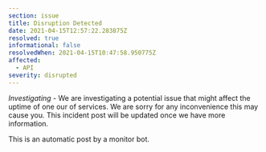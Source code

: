 ```yaml
---
section: issue
title: Disruption Detected
date: 2021-04-15T12:57:22.283875Z
resolved: true
informational: false
resolvedWhen: 2021-04-15T10:47:58.950775Z
affected:
  - API
severity: disrupted
---
```

*Investigating* - We are investigating a potential issue that might affect the uptime of one our of services. We are sorry for any inconvenience this may cause you. This incident post will be updated once we have more information.

This is an automatic post by a monitor bot.
        